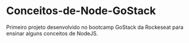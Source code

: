 # Conceitos-de-Node-GoStack

Primeiro projeto desenvolvido no bootcamp GoStack da Rockeseat para ensinar alguns conceitos de NodeJS.
